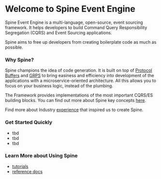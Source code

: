 # Welcome to Spine Event Engine

Spine Event Engine is a multi-language, open-source, event sourcing framework.
It helps developers to build Command Query Responsibility Segregation (CQRS) and Event Sourcing applications. 

Spine aims to free up developers from creating boilerplate code as much as possible.


### Why Spine?
Spine champions the idea of code generation. 
It is built on top of [Protocol Buffers](https://developers.google.com/protocol-buffers/docs/overview) and [GRPS](http://www.grpc.io/docs/) to bring easiness and efficiency into development of the applications with a microservice-oriented architecture. All this allows you to focus on your business logic, instead of the plumbing.


The Framework provides implementations of the most important CQRS/ES building blocks. 
You can find out more about Spine key concepts [here](concepts.md).
 
Find more about Industry [experience](prior_art.md) that inspired us to create Spine.

### Get Started Quickly
* tbd
* tbd
* tbd


### Learn More about Using Spine


* <a href="/docs/tutorials/principles.html/">tutorials</a> 
* <a href="/docs/reference/">reference docs</a> 